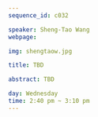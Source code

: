```yaml
---
sequence_id: c032

speaker: Sheng-Tao Wang
webpage: 

img: shengtaow.jpg

title: TBD

abstract: TBD

day: Wednesday
time: 2:40 pm ~ 3:10 pm
---
```

